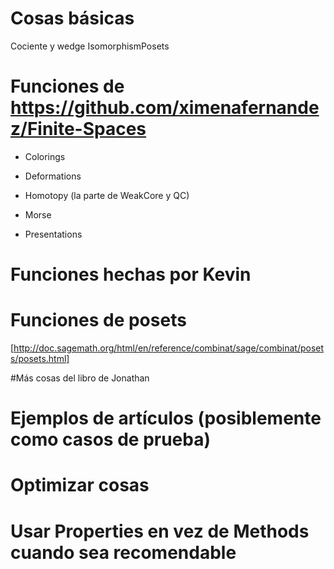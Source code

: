 # Cosas básicas
Cociente y wedge
IsomorphismPosets


# Funciones de https://github.com/ximenafernandez/Finite-Spaces

* Colorings

* Deformations

* Homotopy (la parte de WeakCore y QC)

* Morse

* Presentations

# Funciones hechas por Kevin

# Funciones de posets
[http://doc.sagemath.org/html/en/reference/combinat/sage/combinat/posets/posets.html]

#Más cosas del libro de Jonathan

# Ejemplos de artículos (posiblemente como casos de prueba)


# Optimizar cosas

# Usar Properties en vez de Methods cuando sea recomendable
